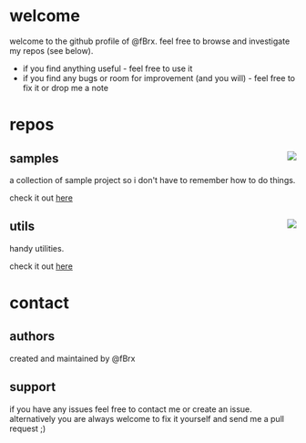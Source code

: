 # welcome

welcome to the github profile of @fBrx. feel free to browse and investigate my repos (see below). 
* if you find anything useful - feel free to use it
* if you find any bugs or room for improvement (and you will) - feel free to fix it or drop me a note

# repos

## samples [<img align="right" src="https://travis-ci.org/fBrx/samples.png">](https://travis-ci.org/fBrx/samples)
a collection of sample project so i don't have to remember how to do things.

check it out [here](http://fbrx.github.io/samples)

## utils [<img align="right" src="https://travis-ci.org/fBrx/samples.png">](https://travis-ci.org/fBrx/utils)
handy utilities. 

check it out [here](http://fbrx.github.io/utils)

# contact

## authors
created and maintained by @fBrx

## support
if you have any issues feel free to contact me or create an issue. alternatively you are always welcome to fix it yourself and send me a pull request ;)
